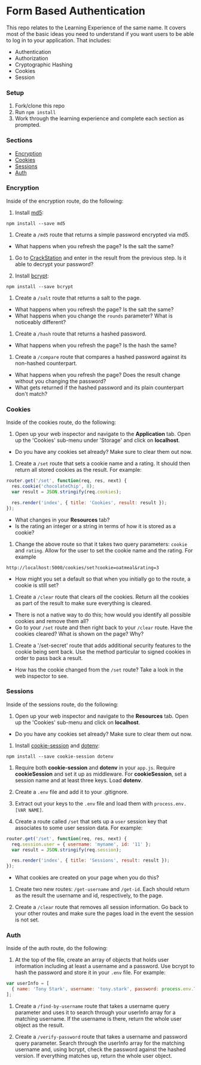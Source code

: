 # Form Based Authentication

This repo relates to the Learning Experience of the same name. It covers most of the basic ideas you need to understand if you want users to be able to log in to your application. That includes:

* Authentication
* Authorization
* Cryptographic Hashing
* Cookies
* Session


### Setup

1. Fork/clone this repo
1. Run `npm install`
1. Work through the learning experience and complete each section as prompted.


### Sections

* [Encryption](#encryption)
* [Cookies](#cookies)
* [Sessions](#sessions)
* [Auth](#auth)


### Encryption

Inside of the encryption route, do the following:

1. Install [md5](https://github.com/pvorb/node-md5):
  ```
  npm install --save md5
  ```

1. Create a `/md5` route that returns a simple password encrypted via md5.
  * What happens when you refresh the page? Is the salt the same?

1. Go to [CrackStation](https://crackstation.net/) and enter in the result from the previous step. Is it able to decrypt your password?

1. Install [bcrypt](https://www.npmjs.com/package/bcrypt):
  ```
  npm install --save bcrypt
  ```

1. Create a `/salt` route that returns a salt to the page.
  * What happens when you refresh the page? Is the salt the same?
  * What happens when you change the `rounds` parameter? What is noticeably different?

1. Create a `/hash` route that returns a hashed password.
  * What happens when you refresh the page? Is the hash the same?

1. Create a `/compare` route that compares a hashed password against its non-hashed counterpart.
  * What happens when you refresh the page? Does the result change without you changing the password?
  * What gets returned if the hashed password and its plain counterpart don't match?


### Cookies

Inside of the cookies route, do the following:

1. Open up your web inspector and navigate to the __Application__ tab. Open up the 'Cookies' sub-menu under 'Storage' and click on __localhost__.
  * Do you have any cookies set already? Make sure to clear them out now.

1. Create a `/set` route that sets a cookie name and a rating. It should then return all stored cookies as the result. For example:
  ```javascript
  router.get('/set', function(req, res, next) {
    res.cookie('chocolateChip', 8);
    var result = JSON.stringify(req.cookies);

    res.render('index', { title: 'Cookies', result: result });
  });
  ```

  * What changes in your __Resources__ tab?
  * Is the rating an integer or a string in terms of how it is stored as a cookie?

1. Change the above route so that it takes two query parameters: `cookie` and `rating`. Allow for the user to set the cookie name and the rating. For example
  ```
  http://localhost:5000/cookies/set?cookie=oatmeal&rating=3
  ```

  * How might you set a default so that when you initially go to the route, a cookie is still set?

1. Create a `/clear` route that clears _all_ the cookies. Return all the cookies as part of the result to make sure everything is cleared.

  * There is not a native way to do this; how would you identify all possible cookies and remove them all?
  * Go to your `/set` route and then right back to your `/clear` route. Have the cookies cleared? What is shown on the page? Why?

1. Create a '/set-secret' route that adds additional security features to the cookie being sent back. Use the method particular to signed cookies in order to pass back a result.
  * How has the cookie changed from the `/set` route? Take a look in the web inspector to see.


### Sessions

Inside of the sessions route, do the following:

1. Open up your web inspector and navigate to the __Resources__ tab. Open up the 'Cookies' sub-menu and click on __localhost__.
  * Do you have any cookies set already? Make sure to clear them out now.

1. Install [cookie-session](https://www.npmjs.com/package/cookie-session) and [dotenv](https://www.npmjs.com/package/dotenv):
  ```
  npm install --save cookie-session dotenv
  ```

1. Require both __cookie-session__ and __dotenv__ in your `app.js`. Require __cookieSession__ and set it up as middleware. For __cookieSession__, set a session name and at least three keys. Load __dotenv__.

1. Create a `.env` file and add it to your .gitignore.

1. Extract out your keys to the `.env` file and load them with `process.env.[VAR NAME]`.

1. Create a route called `/set` that sets up a `user` session key that associates to some user session data. For example:
  ```javascript
  router.get('/set', function(req, res, next) {
    req.session.user = { username: 'myname', id: '11' };
    var result = JSON.stringify(req.session);

    res.render('index', { title: 'Sessions', result: result });
  });
  ```
  * What cookies are created on your page when you do this?

1. Create two new routes: `/get-username` and `/get-id`. Each should return as the result the username and id, respectively, to the page.

1. Create a `/clear` route that removes all session information. Go back to your other routes and make sure the pages load in the event the session is not set.


### Auth

Inside of the auth route, do the following:

1. At the top of the file, create an array of objects that holds user information including at least a username and a password. Use bcrypt to hash the password and store it in your `.env` file. For example:
  ```javascript
  var userInfo = [
    { name: 'Tony Stark', username: 'tony.stark', password: process.env.TONY_PASS }
  ];
  ```

1. Create a `/find-by-username` route that takes a username query parameter and uses it to search through your userInfo array for a matching username. If the username is there, return the whole user object as the result.

1. Create a `/verify-password` route that takes a username and password query parameter. Search through the userInfo array for the matching username and, using bcrypt, check the password against the hashed version. If everything matches up, return the whole user object.
